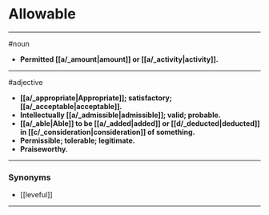 # Allowable
---
#noun
- **Permitted [[a/_amount|amount]] or [[a/_activity|activity]].**
---
#adjective
- **[[a/_appropriate|Appropriate]]; satisfactory; [[a/_acceptable|acceptable]].**
- **Intellectually [[a/_admissible|admissible]]; valid; probable.**
- **[[a/_able|Able]] to be [[a/_added|added]] or [[d/_deducted|deducted]] in [[c/_consideration|consideration]] of something.**
- **Permissible; tolerable; legitimate.**
- **Praiseworthy.**
---
### Synonyms
- [[leveful]]
---
